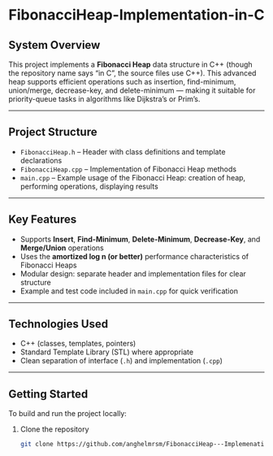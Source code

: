 # FibonacciHeap-Implementation-in-C

## System Overview  
This project implements a **Fibonacci Heap** data structure in C++ (though the repository name says “in C”, the source files use C++). This advanced heap supports efficient operations such as insertion, find-minimum, union/merge, decrease-key, and delete-minimum — making it suitable for priority-queue tasks in algorithms like Dijkstra’s or Prim’s.

---

## Project Structure  
- `FibonacciHeap.h` – Header with class definitions and template declarations  
- `FibonacciHeap.cpp` – Implementation of Fibonacci Heap methods  
- `main.cpp` – Example usage of the Fibonacci Heap: creation of heap, performing operations, displaying results  

---

## Key Features  
- Supports **Insert**, **Find-Minimum**, **Delete-Minimum**, **Decrease-Key**, and **Merge/Union** operations  
- Uses the **amortized log n (or better)** performance characteristics of Fibonacci Heaps  
- Modular design: separate header and implementation files for clear structure  
- Example and test code included in `main.cpp` for quick verification  

---

## Technologies Used  
- C++ (classes, templates, pointers)  
- Standard Template Library (STL) where appropriate  
- Clean separation of interface (`.h`) and implementation (`.cpp`)  

---

## Getting Started  
To build and run the project locally:  
1. Clone the repository  
   ```bash
   git clone https://github.com/anghelmrsm/FibonacciHeap---Implemenation-in-C-.git
